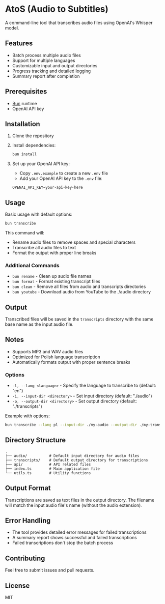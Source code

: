 # AtoS (Audio to Subtitles)

A command-line tool that transcribes audio files using OpenAI's Whisper model.

## Features

- Batch process multiple audio files
- Support for multiple languages
- Customizable input and output directories
- Progress tracking and detailed logging
- Summary report after completion

## Prerequisites

- [Bun](https://bun.sh/) runtime
- OpenAI API key

## Installation

1. Clone the repository
2. Install dependencies:

   ```bash
   bun install
   ```

3. Set up your OpenAI API key:
   - Copy `.env.example` to create a new `.env` file
   - Add your OpenAI API key to the `.env` file:
   ```
   OPENAI_API_KEY=your-api-key-here
   ```

## Usage

Basic usage with default options:

```bash
bun transcribe
```

This command will:

- Rename audio files to remove spaces and special characters
- Transcribe all audio files to text
- Format the output with proper line breaks

### Additional Commands

- `bun rename` - Clean up audio file names
- `bun format` - Format existing transcript files
- `bun clean` - Remove all files from audio and transcripts directories
- `bun youtube` - Download audio from YouTube to the ./audio directory

## Output

Transcribed files will be saved in the `transcripts` directory with the same base name as the input audio file.

## Notes

- Supports MP3 and WAV audio files
- Optimized for Polish language transcription
- Automatically formats output with proper sentence breaks

### Options

- `-l, --lang <language>` - Specify the language to transcribe to (default: "en")
- `-i, --input-dir <directory>` - Set input directory (default: "./audio")
- `-o, --output-dir <directory>` - Set output directory (default: "./transcripts")

Example with options:

```bash
bun transcribe --lang pl --input-dir ./my-audio --output-dir ./my-transcripts
```

## Directory Structure

```
.
├── audio/          # Default input directory for audio files
├── transcripts/    # Default output directory for transcriptions
├── api/            # API related files
├── index.ts        # Main application file
└── utils.ts        # Utility functions
```

## Output Format

Transcriptions are saved as text files in the output directory. The filename will match the input audio file's name (without the audio extension).

## Error Handling

- The tool provides detailed error messages for failed transcriptions
- A summary report shows successful and failed transcriptions
- Failed transcriptions don't stop the batch process

## Contributing

Feel free to submit issues and pull requests.

## License

MIT
